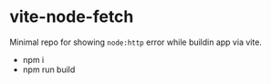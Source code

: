 # vite-node-fetch

Minimal repo for showing `node:http` error while buildin app via vite.

- npm i
- npm run build
